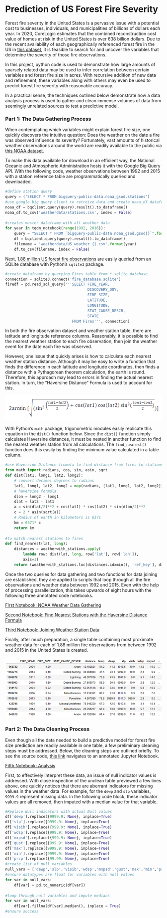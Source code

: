 # Prediction of US Forest Fire Severity

Forest fire severity in the United States is a pervasive issue with a potential cost to businesses, individuals, and municipalities of billions of dollars each year. In 2020, CoreLogic estimates that the combined reconstruction cost value of homes at risk in the United States is over 638 billion dollars. Due to the recent availability of each geographically referenced forest fire in the US in [this dataset](https://www.kaggle.com/rtatman/188-million-us-wildfires), it is feasible to search for and uncover the variables that determine the severity of those fire observations. 

In this project, python code is used to demonstrate how large amounts of sparsely related data may be used to infer correlation between certain variables and forest fire size in acres. With recursive addition of new data and refinement, these variables along with others may even be used to predict forest fire severity with reasonable accuracy.  

In a practical sense, the techniques outlined below demonstrate how a data analysis process is used to gather and clean immense volumes of data from seemingly unrelated sources to test a predictive model.

### Part 1: The Data Gathering Process

When contemplating which variables might explain forest fire size, one quickly discovers the intuitive question: Does the weather on the date a fire was observed influence its severity?  Fortunately, vast amounts of historical weather observations around the world are readily available to the public via [this NOAA dataset]( https://www.kaggle.com/noaa/gsod).

To make this data available for download in an efficient way, the National Oceanic and Atmospheric Administration hosts it with the Google Big Query API. With the following code, weather observations between 1992 and 2015 with a station reference table are programmatically queried and downloaded.

``` python
#define station query
query = ('SELECT * FROM bigquery-public-data.noaa_gsod.stations')
#use google big query client to retreive data and create noaa_df dataframe
noaa_df = bqclient.query(query).result().to_dataframe()
noaa_df.to_csv('weatherdata/stations.csv', index = False)

#creates master dataframe with all weather data
for year in tqdm_notebook(range(1992, 2016)):
    query = "SELECT * FROM `bigquery-public-data.noaa_gsod.gsod{}`".format(year)
    df = bqclient.query(query).result().to_dataframe()
    filename = 'weatherdata/US_weather_{}.csv'.format(year)
    df.to_csv(filename, index = False)
```

Next, [1.88 million US forest fire observations]( https://www.kaggle.com/rtatman/188-million-us-wildfires) are easily queried from an SQLite database with Python’s `sqlite3` package.

``` python
#create dataframe by querying Fires table from *.sqlite database
connection = sqlite3.connect('fire_database.sqlite')
firedf = pd.read_sql_query('''SELECT FIRE_YEAR,
                                     DISCOVERY_DOY,
                                     FIRE_SIZE,
                                     LATITUDE,
                                     LONGITUDE,
                                     STAT_CAUSE_DESCR,
                                     STATE
                              FROM Fires''', connection)
```

In both the fire observation dataset and weather station table, there are latitude and longitude reference columns. Reasonably, it is possible to find the nearest weather station to each fire observation, then join the weather event for the date each fire was observed. 

However, one issue that quickly arises is how to calculate each nearest weather station distance. Although it may be easy to write a function that finds the difference in each latitude and longitude coordinates, then finds a distance with a Pythagorean theorem calculation, the earth is round. Therefore, this approach may lead to errors in finding the actual nearest station. In turn, the “Haversine Distance” Formula is used to account for this.

![haversine distance formula](haversine_distance_formula.png)

With Python’s `math` package, trigonometric modules easily replicate this equation in the `dist()` function below. Since the `dist()` function simply calculates Haversine distances, it must be nested in another function to find the nearest weather station from all calculations. The `find_nearest()` function does this easily by finding the minimum value calculated in a table column.

``` python
#use Haversine Distance fromula to find distance from fires to stations
from math import radians, cos, sin, asin, sqrt
def dist(lat1, long1, lat2, long2):
    # convert decimal degrees to radians 
    lat1, long1, lat2, long2 = map(radians, [lat1, long1, lat2, long2])
    # haversine formula 
    dlon = long2 - long1 
    dlat = lat2 - lat1 
    a = sin(dlat/2)**2 + cos(lat1) * cos(lat2) * sin(dlon/2)**2
    c = 2 * asin(sqrt(a)) 
    # Radius of earth in kilometers is 6371
    km = 6371* c
    return km

#to match nearest stations to fires
def find_nearest(lat, long):
    distances = weatherwith_stations.apply(
        lambda row: dist(lat, long, row['lat'], row['lon']), 
        axis=1)
    return (weatherwith_stations.loc[distances.idxmin(), 'ref_key'], distances.min())
```

Once the two queries for data gathering and two functions for data joining are established, they are applied to scripts that loop through all the fire observations and weather data between 1992 and 2015. Even with the help of processing parallelization, this takes upwards of eight hours with the following three annotated code notebooks.

[First Notebook: NOAA Weather Data Gathering](https://github.com/Jeff-VA/Sample-Projects/blob/gh-pages/forest_fire_project/Step_1_NOAA_weather_data_gathering_notebook.ipynb)

[Second Notebook: Find Nearest Stations with the Haversine Distance Formula](https://github.com/Jeff-VA/Sample-Projects/blob/gh-pages/forest_fire_project/Step_2_Find_nearest_stations.ipynb)

[Third Notebook: Joining Weather Station Data](https://github.com/Jeff-VA/Sample-Projects/blob/gh-pages/forest_fire_project/Step_3_Join_stations_and_weather_data.ipynb)

Finally, after much preparation, a single table containing most proximate weather data for each of 1.88 million fire observations from between 1992 and 2015 in the United States is created.

![precleaning table output](precleaning_table.png)

### Part 2: The Data Cleaning Process

Even though all the data needed to build a predictive model for forest fire size prediction are readily available in one table, a few preliminary cleaning steps must be addressed.  Below, the cleaning steps are outlined briefly. To see the source code, [this link](‘https://github.com/Jeff-VA/Sample-Projects/blob/gh-pages/forest_fire_project/Step%204%20Data%20Cleaning%20and%20Preparation.ipynb’) navigates to an annotated Jupyter Notebook.

[Fifth Notebook: Analysis](https://github.com/Jeff-VA/Sample-Projects/blob/gh-pages/forest_fire_project/Step%205%20Analysis.ipynb)

First, to effectively interpret these data, an issue of null indicator values is addressed. With close inspection of the unclean table previewed a few lines above, one quickly notices that there are aberrant indicators for missing values in the weather data. For example, for the `dewp` and `slp` variables, `9999.9` represent missing data. In the following code block, these indicator values are all removed, then imputed with a median value for that variable. 

``` python
#Replace Null indicators with actual Null values
df['dewp'].replace({9999.9: None}, inplace=True)
df['slp'].replace({9999.9: None}, inplace=True)
df['visib'].replace({999.9: None}, inplace=True)
df['wdsp'].replace({999.9: None}, inplace=True)
df['mxpsd'].replace({999.9: None}, inplace=True)
df['gust'].replace({999.9: None}, inplace=True)
df['max'].replace({9999.9: None}, inplace=True)
df['min'].replace({9999.9: None}, inplace=True)
df['prcp'].replace({99.99: None}, inplace=True)
#create list of null variables
null_vars = ['dewp','slp','visib','wdsp','mxpsd','gust','max','min','prcp']
#ensure datatypes are float for variables with null values
for var in null_vars:
    df[var] = pd.to_numeric(df[var])
    
#loop through null variables and impute medians
for var in null_vars:
    df[var].fillna(df[var].median(), inplace = True)
#ensure success
```

``` python

```
